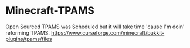 # Minecraft-TPAMS
Open Sourced TPAMS was Scheduled but it will take time 'cause I'm doin' reforming TPAMS.
https://www.curseforge.com/minecraft/bukkit-plugins/tpams/files
